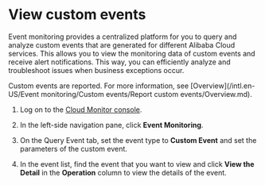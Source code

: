 # View custom events

Event monitoring provides a centralized platform for you to query and analyze custom events that are generated for different Alibaba Cloud services. This allows you to view the monitoring data of custom events and receive alert notifications. This way, you can efficiently analyze and troubleshoot issues when business exceptions occur.

Custom events are reported. For more information, see [Overview](/intl.en-US/Event monitoring/Custom events/Report custom events/Overview.md).

1.  Log on to the [Cloud Monitor console](https://cms-intl.console.aliyun.com).

2.  In the left-side navigation pane, click **Event Monitoring**.

3.  On the Query Event tab, set the event type to **Custom Event** and set the parameters of the custom event.

4.  In the event list, find the event that you want to view and click **View the Detail** in the **Operation** column to view the details of the event.


